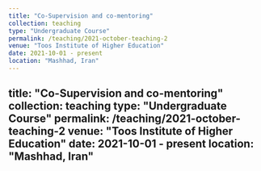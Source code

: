 ```yaml
---
title: "Co-Supervision and co-mentoring"
collection: teaching
type: "Undergraduate Course"
permalink: /teaching/2021-october-teaching-2
venue: "Toos Institute of Higher Education"
date: 2021-10-01 - present
location: "Mashhad, Iran"
---
```

title: "Co-Supervision and co-mentoring"
collection: teaching
type: "Undergraduate Course"
permalink: /teaching/2021-october-teaching-2
venue: "Toos Institute of Higher Education"
date: 2021-10-01 - present
location: "Mashhad, Iran"
---
